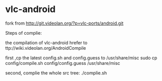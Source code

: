 vlc-android
===========

fork from http://git.videolan.org/?p=vlc-ports/android.git

Steps of complie:

the compilation of vlc-android hrefer to ttp://wiki.videolan.org/AndroidCompile

first ,cp the latest config.sh and config.guess to /usr/share/misc
  sudo cp config/compile.sh config/config.guess /usr/share/misc
  
second,  complie the whole src tree:
  ./complie.sh